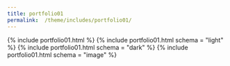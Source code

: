 ```yaml
---
title: portfolio01
permalink:  /theme/includes/portfolio01/
---
```

<!-- ALPHA v1.2.121 pages/theme/includes/portfolio01.md-->

{% include portfolio01.html %}
{% include portfolio01.html schema = "light" %}
{% include portfolio01.html schema = "dark" %}
{% include portfolio01.html schema = "image" %}
